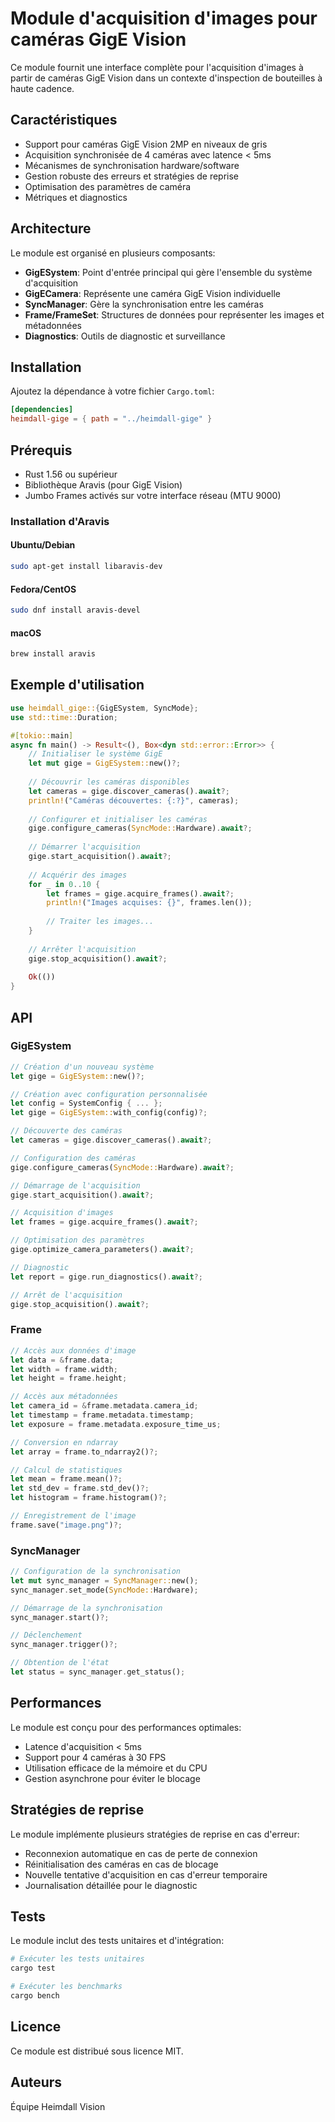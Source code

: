 # Module d'acquisition d'images pour caméras GigE Vision

Ce module fournit une interface complète pour l'acquisition d'images à partir de caméras GigE Vision dans un contexte d'inspection de bouteilles à haute cadence.

## Caractéristiques

- Support pour caméras GigE Vision 2MP en niveaux de gris
- Acquisition synchronisée de 4 caméras avec latence < 5ms
- Mécanismes de synchronisation hardware/software
- Gestion robuste des erreurs et stratégies de reprise
- Optimisation des paramètres de caméra
- Métriques et diagnostics

## Architecture

Le module est organisé en plusieurs composants:

- **GigESystem**: Point d'entrée principal qui gère l'ensemble du système d'acquisition
- **GigECamera**: Représente une caméra GigE Vision individuelle
- **SyncManager**: Gère la synchronisation entre les caméras
- **Frame/FrameSet**: Structures de données pour représenter les images et métadonnées
- **Diagnostics**: Outils de diagnostic et surveillance

## Installation

Ajoutez la dépendance à votre fichier `Cargo.toml`:

```toml
[dependencies]
heimdall-gige = { path = "../heimdall-gige" }
```

## Prérequis

- Rust 1.56 ou supérieur
- Bibliothèque Aravis (pour GigE Vision)
- Jumbo Frames activés sur votre interface réseau (MTU 9000)

### Installation d'Aravis

#### Ubuntu/Debian

```bash
sudo apt-get install libaravis-dev
```

#### Fedora/CentOS

```bash
sudo dnf install aravis-devel
```

#### macOS

```bash
brew install aravis
```

## Exemple d'utilisation

```rust
use heimdall_gige::{GigESystem, SyncMode};
use std::time::Duration;

#[tokio::main]
async fn main() -> Result<(), Box<dyn std::error::Error>> {
    // Initialiser le système GigE
    let mut gige = GigESystem::new()?;
    
    // Découvrir les caméras disponibles
    let cameras = gige.discover_cameras().await?;
    println!("Caméras découvertes: {:?}", cameras);
    
    // Configurer et initialiser les caméras
    gige.configure_cameras(SyncMode::Hardware).await?;
    
    // Démarrer l'acquisition
    gige.start_acquisition().await?;
    
    // Acquérir des images
    for _ in 0..10 {
        let frames = gige.acquire_frames().await?;
        println!("Images acquises: {}", frames.len());
        
        // Traiter les images...
    }
    
    // Arrêter l'acquisition
    gige.stop_acquisition().await?;
    
    Ok(())
}
```

## API

### GigESystem

```rust
// Création d'un nouveau système
let gige = GigESystem::new()?;

// Création avec configuration personnalisée
let config = SystemConfig { ... };
let gige = GigESystem::with_config(config)?;

// Découverte des caméras
let cameras = gige.discover_cameras().await?;

// Configuration des caméras
gige.configure_cameras(SyncMode::Hardware).await?;

// Démarrage de l'acquisition
gige.start_acquisition().await?;

// Acquisition d'images
let frames = gige.acquire_frames().await?;

// Optimisation des paramètres
gige.optimize_camera_parameters().await?;

// Diagnostic
let report = gige.run_diagnostics().await?;

// Arrêt de l'acquisition
gige.stop_acquisition().await?;
```

### Frame

```rust
// Accès aux données d'image
let data = &frame.data;
let width = frame.width;
let height = frame.height;

// Accès aux métadonnées
let camera_id = &frame.metadata.camera_id;
let timestamp = frame.metadata.timestamp;
let exposure = frame.metadata.exposure_time_us;

// Conversion en ndarray
let array = frame.to_ndarray2()?;

// Calcul de statistiques
let mean = frame.mean()?;
let std_dev = frame.std_dev()?;
let histogram = frame.histogram()?;

// Enregistrement de l'image
frame.save("image.png")?;
```

### SyncManager

```rust
// Configuration de la synchronisation
let mut sync_manager = SyncManager::new();
sync_manager.set_mode(SyncMode::Hardware);

// Démarrage de la synchronisation
sync_manager.start()?;

// Déclenchement
sync_manager.trigger()?;

// Obtention de l'état
let status = sync_manager.get_status();
```

## Performances

Le module est conçu pour des performances optimales:

- Latence d'acquisition < 5ms
- Support pour 4 caméras à 30 FPS
- Utilisation efficace de la mémoire et du CPU
- Gestion asynchrone pour éviter le blocage

## Stratégies de reprise

Le module implémente plusieurs stratégies de reprise en cas d'erreur:

- Reconnexion automatique en cas de perte de connexion
- Réinitialisation des caméras en cas de blocage
- Nouvelle tentative d'acquisition en cas d'erreur temporaire
- Journalisation détaillée pour le diagnostic

## Tests

Le module inclut des tests unitaires et d'intégration:

```bash
# Exécuter les tests unitaires
cargo test

# Exécuter les benchmarks
cargo bench
```

## Licence

Ce module est distribué sous licence MIT.

## Auteurs

Équipe Heimdall Vision